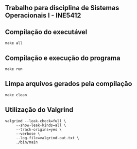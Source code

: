 Trabalho para disciplina de Sistemas Operacionais I - INE5412
---

## Compilação do executável
    make all

## Compilação e execução do programa
    make run

## Limpa arquivos gerados pela compilação
    make clean

## Utilização do Valgrind
    valgrind --leak-check=full \         
         --show-leak-kinds=all \
         --track-origins=yes \
         --verbose \
         --log-file=valgrind-out.txt \
         ./bin/main


